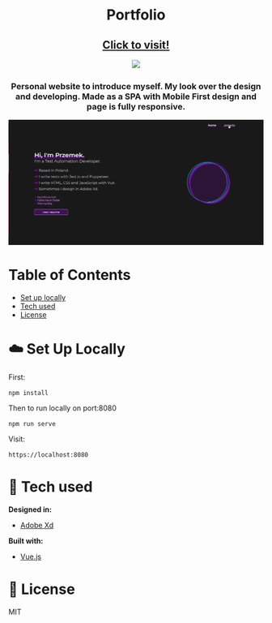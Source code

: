 <h1 align="center">Portfolio</h1>
<h2 align="center"><a href="https://www.ppaczoski.pl">Click to visit!</a></h2>
<p align="center"><a href="https://app.netlify.com/sites/lucid-engelbart-901023/deploys"><img src="https://api.netlify.com/api/v1/badges/057a003d-86b7-4327-bc32-413075f30033/deploy-status"/></a></p>
<h3 align="center">Personal website to introduce myself. My look over the design and developing. Made as a SPA with Mobile First design and page is fully responsive.</h3>
<p align="center"><img src="public/portfolio.gif"></p>

# Table of Contents

- [Set up locally](#set-up-locally)
- [Tech used](#tech-used)
- [License](#license)

<a id="set-up-locally"></a>

# :cloud: Set Up Locally

First:

```
npm install
```

Then to run locally on port:8080

```
npm run serve
```

Visit:

```
https://localhost:8080
```

<a id="tech-used"></a>

# :wrench: Tech used

<b>Designed in:</b>

- [Adobe Xd](https://www.adobe.com/pl/products/xd.html)

<b>Built with:</b>

- [Vue.js](https://vuejs.org)

<a id="license"></a>

# :scroll: License

MIT
